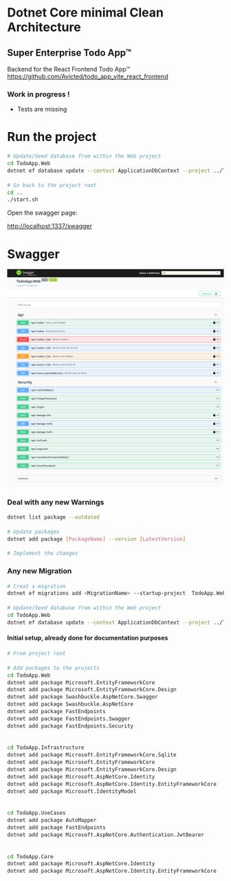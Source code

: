# Dotnet Core minimal Clean Architecture
## Super Enterprise Todo App™ 

Backend for the React Frontend Todo App™
https://github.com/Avicted/todo_app_vite_react_frontend

### Work in progress !
- Tests are missing

# Run the project

```bash
# Update/Seed database from within the Web project
cd TodoApp.Web
dotnet ef database update --context ApplicationDbContext --project ../TodoApp.Infrastructure/TodoApp.Infrastructure.csproj --startup-project TodoApp.Web.csproj

# Go back to the project root
cd ..
./start.sh
```

Open the swagger page:

[http://localhost:1337/swagger](http://localhost:1337/swagger)


# Swagger
![Swagger page](swagger.png "Swagger page")


###  Deal with any new Warnings
```bash
dotnet list package --outdated

# Update packages
dotnet add package [PackageName] --version [LatestVersion]

# Implement the changes
```


### Any new Migration
```bash
# Creat a migration
dotnet ef migrations add <MigrationName> --startup-project  TodoApp.Web/TodoApp.Web.csproj --project TodoApp.Infrastructure/TodoApp.Infrastructure.csproj

# Update/Seed database from within the Web project
cd TodoApp.Web
dotnet ef database update --context ApplicationDbContext --project ../TodoApp.Infrastructure/TodoApp.Infrastructure.csproj --startup-project TodoApp.Web.csproj

```


#### Initial setup, already done for documentation purposes
```bash
# From project root

# Add packages to the projects
cd TodoApp.Web 
dotnet add package Microsoft.EntityFrameworkCore
dotnet add package Microsoft.EntityFrameworkCore.Design
dotnet add package Swashbuckle.AspNetCore.Swagger
dotnet add package Swashbuckle.AspNetCore
dotnet add package FastEndpoints
dotnet add package FastEndpoints.Swagger
dotnet add package FastEndpoints.Security


cd TodoApp.Infrastructure
dotnet add package Microsoft.EntityFrameworkCore.Sqlite
dotnet add package Microsoft.EntityFrameworkCore
dotnet add package Microsoft.EntityFrameworkCore.Design
dotnet add package Microsoft.AspNetCore.Identity
dotnet add package Microsoft.AspNetCore.Identity.EntityFrameworkCore
dotnet add package Microsoft.IdentityModel


cd TodoApp.UseCases
dotnet add package AutoMapper
dotnet add package FastEndpoints
dotnet add package Microsoft.AspNetCore.Authentication.JwtBearer


cd TodoApp.Core
dotnet add package Microsoft.AspNetCore.Identity
dotnet add package Microsoft.AspNetCore.Identity.EntityFrameworkCore
```